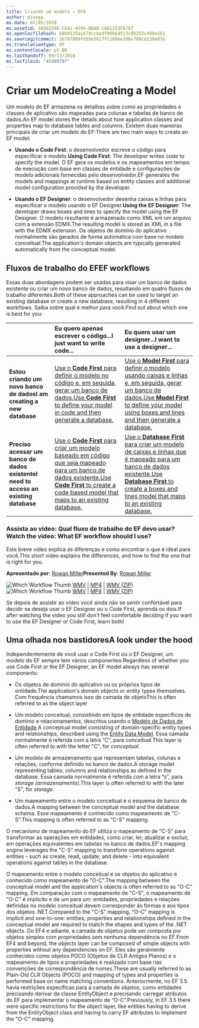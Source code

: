 ```yaml
---
title: Criando um modelo – EF6
author: divega
ms.date: 07/05/2018
ms.assetid: 4890228E-CEA1-4595-B8AD-CA81253F8767
ms.openlocfilehash: b0b9125acb7dccbedf06b64513c0b2b2c4d8e1b1
ms.sourcegitcommit: 2b787009fd5be5627f1189ee396e708cd130e07b
ms.translationtype: HT
ms.contentlocale: pt-BR
ms.lasthandoff: 09/13/2018
ms.locfileid: "45489707"
---
```

# <a name="creating-a-model"></a><span data-ttu-id="e075d-102">Criar um Modelo</span><span class="sxs-lookup"><span data-stu-id="e075d-102">Creating a Model</span></span>

<span data-ttu-id="e075d-103">Um modelo do EF armazena os detalhes sobre como as propriedades e classes de aplicativo são mapeadas para colunas e tabelas de banco de dados.</span><span class="sxs-lookup"><span data-stu-id="e075d-103">An EF model stores the details about how application classes and properties map to database tables and columns.</span></span> <span data-ttu-id="e075d-104">Existem duas maneiras principais de criar um modelo do EF:</span><span class="sxs-lookup"><span data-stu-id="e075d-104">There are two main ways to create an EF model:</span></span>

- <span data-ttu-id="e075d-105">**Usando o Code First**: o desenvolvedor escreve o código para especificar o modelo.</span><span class="sxs-lookup"><span data-stu-id="e075d-105">**Using Code First**: The developer writes code to specify the model.</span></span> <span data-ttu-id="e075d-106">O EF gera os modelos e os mapeamentos em tempo de execução com base em classes de entidade e configurações de modelo adicionais fornecidas pelo desenvolvedor.</span><span class="sxs-lookup"><span data-stu-id="e075d-106">EF generates the models and mappings at runtime based on entity classes and additional model configuration provided by the developer.</span></span>

- <span data-ttu-id="e075d-107">**Usando o EF Designer**: o desenvolvedor desenha caixas e linhas para especificar o modelo usando o EF Designer.</span><span class="sxs-lookup"><span data-stu-id="e075d-107">**Using the EF Designer**: The developer draws boxes and lines to specify the model using the EF Designer.</span></span> <span data-ttu-id="e075d-108">O modelo resultante é armazenado como XML em um arquivo com a extensão EDMX.</span><span class="sxs-lookup"><span data-stu-id="e075d-108">The resulting model is stored as XML in a file with the EDMX extension.</span></span> <span data-ttu-id="e075d-109">Os objetos de domínio do aplicativo normalmente são gerados de forma automática com base no modelo conceitual.</span><span class="sxs-lookup"><span data-stu-id="e075d-109">The application's domain objects are typically generated automatically from the conceptual model.</span></span>

## <a name="ef-workflows"></a><span data-ttu-id="e075d-110">Fluxos de trabalho do EF</span><span class="sxs-lookup"><span data-stu-id="e075d-110">EF workflows</span></span>

<span data-ttu-id="e075d-111">Essas duas abordagens podem ser usadas para visar um banco de dados existente ou criar um novo banco de dados, resultando em quatro fluxos de trabalho diferentes.</span><span class="sxs-lookup"><span data-stu-id="e075d-111">Both of these approaches can be used to target an existing database or create a new database, resulting in 4 different workflows.</span></span>
<span data-ttu-id="e075d-112">Saiba sobre qual é melhor para você:</span><span class="sxs-lookup"><span data-stu-id="e075d-112">Find out about which one is best for you:</span></span>  

|                                           | <span data-ttu-id="e075d-113">Eu quero apenas escrever o código...</span><span class="sxs-lookup"><span data-stu-id="e075d-113">I just want to write code...</span></span>                                                                                                                   | <span data-ttu-id="e075d-114">Eu quero usar um designer...</span><span class="sxs-lookup"><span data-stu-id="e075d-114">I want to use a designer...</span></span>                                                                                                                        |
|:------------------------------------------|:-----------------------------------------------------------------------------------------------------------------------------------------------|:---------------------------------------------------------------------------------------------------------------------------------------------------|
| <span data-ttu-id="e075d-115">**Estou criando um novo banco de dados**</span><span class="sxs-lookup"><span data-stu-id="e075d-115">**I am creating a new database**</span></span>          | [<span data-ttu-id="e075d-116">Use o **Code First** para definir o modelo no código e, em seguida, gerar um banco de dados.</span><span class="sxs-lookup"><span data-stu-id="e075d-116">Use **Code First** to define your model in code and then generate a database.</span></span>](~/ef6/modeling/code-first/workflows/new-database.md)           | [<span data-ttu-id="e075d-117">Use o **Model First** para definir o modelo usando caixas e linhas e, em seguida, gerar um banco de dados.</span><span class="sxs-lookup"><span data-stu-id="e075d-117">Use **Model First** to define your model using boxes and lines and then generate a database.</span></span>](~/ef6/modeling/designer/workflows/model-first.md)   |
| <span data-ttu-id="e075d-118">**Preciso acessar um banco de dados existente**</span><span class="sxs-lookup"><span data-stu-id="e075d-118">**I need to access an existing database**</span></span> | [<span data-ttu-id="e075d-119">Use o **Code First** para criar um modelo baseado em código que seja mapeado para um banco de dados existente.</span><span class="sxs-lookup"><span data-stu-id="e075d-119">Use **Code First** to create a code based model that maps to an existing database.</span></span>](~/ef6/modeling/code-first/workflows/existing-database.md) | [<span data-ttu-id="e075d-120">Use o **Database First** para criar um modelo de caixas e linhas que é mapeado para um banco de dados existente.</span><span class="sxs-lookup"><span data-stu-id="e075d-120">Use **Database First** to create a boxes and lines model that maps to an existing database.</span></span>](~/ef6/modeling/designer/workflows/database-first.md) |

### <a name="watch-the-video-what-ef-workflow-should-i-use"></a><span data-ttu-id="e075d-121">Assista ao vídeo: Qual fluxo de trabalho do EF devo usar?</span><span class="sxs-lookup"><span data-stu-id="e075d-121">Watch the video: What EF workflow should I use?</span></span>

<span data-ttu-id="e075d-122">Este breve vídeo explica as diferenças e como encontrar o que é ideal para você.</span><span class="sxs-lookup"><span data-stu-id="e075d-122">This short video explains the differences, and how to find the one that is right for you.</span></span>

<span data-ttu-id="e075d-123">**Apresentado por**: [Rowan Miller](http://romiller.com/)</span><span class="sxs-lookup"><span data-stu-id="e075d-123">**Presented By**: [Rowan Miller](http://romiller.com/)</span></span>

<span data-ttu-id="e075d-124">![Which Workflow Thumb](../media/whichworkflow-thumb.png) [WMV](http://download.microsoft.com/download/8/F/8/8F81F4CD-3678-4229-8D79-0C63FFA3C595/HDI_ITPro_Technet_winvideo_ChoseYourWorkflow.wmv) | [MP4](http://download.microsoft.com/download/8/F/8/8F81F4CD-3678-4229-8D79-0C63FFA3C595/HDI_ITPro_Technet_mp4video_ChoseYourWorkflow.m4v) | [WMV (ZIP)](http://download.microsoft.com/download/8/F/8/8F81F4CD-3678-4229-8D79-0C63FFA3C595/HDI_ITPro_Technet_winvideo_ChoseYourWorkflow.zip)</span><span class="sxs-lookup"><span data-stu-id="e075d-124">![Which Workflow Thumb](../media/whichworkflow-thumb.png) [WMV](http://download.microsoft.com/download/8/F/8/8F81F4CD-3678-4229-8D79-0C63FFA3C595/HDI_ITPro_Technet_winvideo_ChoseYourWorkflow.wmv) | [MP4](http://download.microsoft.com/download/8/F/8/8F81F4CD-3678-4229-8D79-0C63FFA3C595/HDI_ITPro_Technet_mp4video_ChoseYourWorkflow.m4v) | [WMV (ZIP)](http://download.microsoft.com/download/8/F/8/8F81F4CD-3678-4229-8D79-0C63FFA3C595/HDI_ITPro_Technet_winvideo_ChoseYourWorkflow.zip)</span></span>

<span data-ttu-id="e075d-125">Se depois de assistir ao vídeo você ainda não se sentir confortável para decidir se deseja usar o EF Designer ou o Code First, aprenda os dois.</span><span class="sxs-lookup"><span data-stu-id="e075d-125">If after watching the video you still don't feel comfortable deciding if you want to use the EF Designer or Code First, learn both!</span></span>

## <a name="a-look-under-the-hood"></a><span data-ttu-id="e075d-126">Uma olhada nos bastidores</span><span class="sxs-lookup"><span data-stu-id="e075d-126">A look under the hood</span></span>

<span data-ttu-id="e075d-127">Independentemente de você usar o Code First ou o EF Designer, um modelo do EF sempre tem vários componentes:</span><span class="sxs-lookup"><span data-stu-id="e075d-127">Regardless of whether you use Code First or the EF Designer, an EF model always has several components:</span></span>

- <span data-ttu-id="e075d-128">Os objetos de domínio do aplicativo ou os próprios tipos de entidade.</span><span class="sxs-lookup"><span data-stu-id="e075d-128">The application's domain objects or entity types themselves.</span></span> <span data-ttu-id="e075d-129">Com frequência chamamos isso de camada de objeto</span><span class="sxs-lookup"><span data-stu-id="e075d-129">This is often referred to as the object layer</span></span>

- <span data-ttu-id="e075d-130">Um modelo conceitual, consistindo em tipos de entidade específicos de domínio e relacionamentos, descritos usando o [Modelo de Dados de Entidade](~/ef6/resources/glossary.md#entity-data-model).</span><span class="sxs-lookup"><span data-stu-id="e075d-130">A conceptual model consisting of domain-specific entity types and relationships, described using the [Entity Data Model](~/ef6/resources/glossary.md#entity-data-model).</span></span> <span data-ttu-id="e075d-131">Essa camada normalmente é referida com a letra “C”, para _conceitual_.</span><span class="sxs-lookup"><span data-stu-id="e075d-131">This layer is often referred to with the letter "C", for _conceptual_.</span></span>

- <span data-ttu-id="e075d-132">Um modelo de armazenamento que representam tabelas, colunas e relações, conforme definido no banco de dados.</span><span class="sxs-lookup"><span data-stu-id="e075d-132">A storage model representing tables, columns and relationships as defined in the database.</span></span> <span data-ttu-id="e075d-133">Essa camada normalmente é referida com a letra “s”, para _storage (armazenamento)_.</span><span class="sxs-lookup"><span data-stu-id="e075d-133">This layer is often referred to with the later "S", for _storage_.</span></span>  

- <span data-ttu-id="e075d-134">Um mapeamento entre o modelo conceitual e o esquema de banco de dados.</span><span class="sxs-lookup"><span data-stu-id="e075d-134">A mapping between the conceptual model and the database schema.</span></span> <span data-ttu-id="e075d-135">Esse mapeamento é conhecido como mapeamento de "C-S".</span><span class="sxs-lookup"><span data-stu-id="e075d-135">This mapping is often referred to as "C-S" mapping.</span></span>

<span data-ttu-id="e075d-136">O mecanismo de mapeamento do EF utiliza o mapeamento de “C-S” para transformar as operações em entidades, como criar, ler, atualizar e excluir, em operações equivalentes em tabelas no banco de dados.</span><span class="sxs-lookup"><span data-stu-id="e075d-136">EF's mapping engine leverages the "C-S" mapping to transform operations against entities - such as create, read, update, and delete - into equivalent operations against tables in the database.</span></span>

<span data-ttu-id="e075d-137">O mapeamento entre o modelo conceitual e os objetos do aplicativo é conhecido como mapeamento de "O-C".</span><span class="sxs-lookup"><span data-stu-id="e075d-137">The mapping between the conceptual model and the application's objects is often referred to as "O-C" mapping.</span></span> <span data-ttu-id="e075d-138">Em comparação com o mapeamento de "C-S", o mapeamento de "O-C" é implícito e de um para um: entidades, propriedades e relações definidas no modelo conceitual devem corresponder às formas e aos tipos dos objetos .NET.</span><span class="sxs-lookup"><span data-stu-id="e075d-138">Compared to the "C-S" mapping, "O-C" mapping is implicit and one-to-one: entities, properties and relationships defined in the conceptual model are required to match the shapes and types of the .NET objects.</span></span> <span data-ttu-id="e075d-139">Do EF4 e adiante, a camada de objetos pode ser composta por objetos simples com propriedades sem nenhuma dependência no EF.</span><span class="sxs-lookup"><span data-stu-id="e075d-139">From EF4 and beyond, the objects layer can be composed of simple objects with properties without any dependencies on EF.</span></span> <span data-ttu-id="e075d-140">Eles são geralmente conhecidos como objetos POCO (Objetos de CLR Antigos Planos) e o mapeamento de tipos e propriedades é realizado com base nas convenções de correspondência de nomes.</span><span class="sxs-lookup"><span data-stu-id="e075d-140">These are usually referred to as Plain-Old CLR Objects (POCO) and mapping of types and properties is performed base on name matching conventions.</span></span> <span data-ttu-id="e075d-141">Anteriormente, no EF 3.5 havia restrições específicas para a camada de objetos, como entidades precisando derivar da classe EntityObject e precisando carregar atributos do EF para implementar o mapeamento de “O-C”.</span><span class="sxs-lookup"><span data-stu-id="e075d-141">Previously, in EF 3.5 there were specific restrictions for the object layer, like entities having to derive from the EntityObject class and having to carry EF attributes to implement the "O-C" mapping.</span></span>
